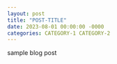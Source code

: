 ```yaml
---
layout: post
title: "POST-TITLE"
date: 2023-08-01 00:00:00 -0000
categories: CATEGORY-1 CATEGORY-2
---
```


sample blog post
